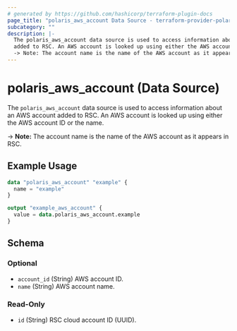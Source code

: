 ```yaml
---
# generated by https://github.com/hashicorp/terraform-plugin-docs
page_title: "polaris_aws_account Data Source - terraform-provider-polaris"
subcategory: ""
description: |-
  The polaris_aws_account data source is used to access information about an AWS account
  added to RSC. An AWS account is looked up using either the AWS account ID or the name.
  -> Note: The account name is the name of the AWS account as it appears in RSC.
---
```


# polaris_aws_account (Data Source)

The `polaris_aws_account` data source is used to access information about an AWS account
added to RSC. An AWS account is looked up using either the AWS account ID or the name.

-> **Note:** The account name is the name of the AWS account as it appears in RSC.

## Example Usage

```terraform
data "polaris_aws_account" "example" {
  name = "example"
}

output "example_aws_account" {
  value = data.polaris_aws_account.example
}
```

<!-- schema generated by tfplugindocs -->
## Schema

### Optional

- `account_id` (String) AWS account ID.
- `name` (String) AWS account name.

### Read-Only

- `id` (String) RSC cloud account ID (UUID).
